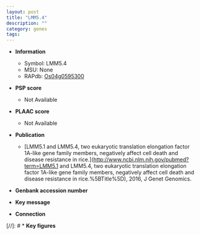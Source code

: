 ```yaml
---
layout: post
title: "LMM5.4"
description: ""
category: genes
tags: 
---
```


* **Information**  
    + Symbol: LMM5.4  
    + MSU: None  
    + RAPdb: [Os04g0595300](http://rapdb.dna.affrc.go.jp/viewer/gbrowse_details/irgsp1?name=Os04g0595300)  

* **PSP score**  
    + Not Available 

* **PLAAC score**  
    + Not Available 

* **Publication**  
    + [LMM5.1 and LMM5.4, two eukaryotic translation elongation factor 1A-like gene family members, negatively affect cell death and disease resistance in rice.](http://www.ncbi.nlm.nih.gov/pubmed?term=LMM5.1 and LMM5.4, two eukaryotic translation elongation factor 1A-like gene family members, negatively affect cell death and disease resistance in rice.%5BTitle%5D), 2016, J Genet Genomics.

* **Genbank accession number**  

* **Key message**  

* **Connection**  

[//]: # * **Key figures**  


